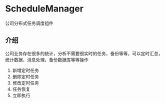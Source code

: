 # ScheduleManager
公司分布式任务调度组件

## 介绍
公司业务存在很多的统计，分析不需要很实时的任务，备份等等，可以定时汇总，统计数据，消息处理，备份数据库等等操作

1. 新增定时任务
2. 删除定时任务
3. 修改定时任务
4. 任务恢复
5. 立即执行


